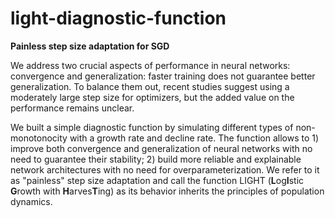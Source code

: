 # light-diagnostic-function
**Painless step size adaptation for SGD**

We address two crucial aspects of performance in neural networks: convergence and generalization: faster training does not guarantee better generalization. To balance them out, recent studies suggest using a moderately large step size for optimizers, but the added value on the performance remains unclear.

We built a simple diagnostic function by simulating different types of non-monotonocity with a growth rate and decline rate. The function allows to 1) improve both convergence and generalization of neural networks with no need to guarantee their stability; 2) build more reliable and explainable network architectures with no need for overparameterization. We refer to it as "painless" step size adaptation and call the function LIGHT (**L**og**I**stic **G**rowth with **H**arves**T**ing) as its behavior inherits the principles of population dynamics.
